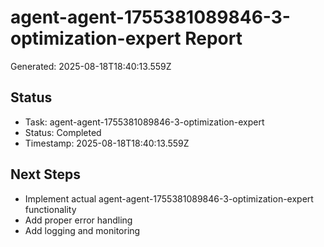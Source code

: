 # agent-agent-1755381089846-3-optimization-expert Report

Generated: 2025-08-18T18:40:13.559Z

## Status
- Task: agent-agent-1755381089846-3-optimization-expert
- Status: Completed
- Timestamp: 2025-08-18T18:40:13.559Z

## Next Steps
- Implement actual agent-agent-1755381089846-3-optimization-expert functionality
- Add proper error handling
- Add logging and monitoring
